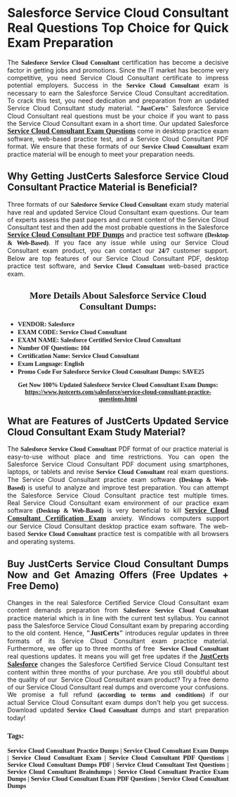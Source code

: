 <h1 style="text-align: justify;"><strong>Salesforce Service Cloud Consultant Real Questions Top Choice for Quick Exam Preparation</strong></h1>

<p style="text-align: justify;">The <span style="font-family:Georgia,serif;"><strong>Salesforce Service Cloud Consultant</strong></span> certification has become a decisive factor in getting jobs and promotions. Since the IT market has become very competitive, you need&nbsp;Service Cloud Consultant certificate to impress potential employers. Success in the&nbsp;<span style="font-family:Georgia,serif;"><strong>Service Cloud Consultant</strong></span> exam is necessary to earn the Salesforce Service Cloud Consultant accreditation. To crack this test, you need dedication and preparation from an updated Service Cloud Consultant study material. <span style="font-size:14px;"><span style="font-family:Georgia,serif;"><strong>&quot;JustCerts&quot;</strong></span></span>&nbsp;Salesforce Service Cloud Consultant real questions must be your choice if you want to pass the&nbsp;Service Cloud Consultant exam in a short time. Our updated Salesforce <a href="https://www.justcerts.com/salesforce/service-cloud-consultant-practice-questions.html"><span style="font-size:16px;"><span style="font-family:Georgia,serif;"><strong>Service Cloud Consultant Exam Questions</strong></span></span></a> come in desktop practice exam software, web-based practice test, and a Service Cloud Consultant PDF format. We ensure that these formats of our <span style="font-family:Georgia,serif;"><strong>Service Cloud Consultant</strong></span> exam practice material will be enough to meet your preparation needs.</p>

<h2 style="text-align: justify;"><strong>Why Getting JustCerts Salesforce Service Cloud Consultant Practice Material is Beneficial?</strong></h2>

<p style="text-align: justify;">Three formats of our <span style="font-family:Georgia,serif;"><strong>Salesforce Service Cloud Consultant</strong></span> exam study material have real and updated Service Cloud Consultant exam questions. Our team of experts assess the past papers and current content of the Service Cloud Consultant test and then add the most probable questions in the Salesforce <a href="https://www.justcerts.com/salesforce/service-cloud-consultant-practice-questions.html"><span style="font-size:16px;"><span style="font-family:Georgia,serif;"><strong>Service Cloud Consultant PDF Dumps</strong></span></span></a>&nbsp;and practice test software <span style="font-family:Georgia,serif;"><strong>(Desktop &amp; Web-Based)</strong></span>. If you face any issue while using our&nbsp;Service Cloud Consultant exam product, you can contact our <span style="font-family:Georgia,serif;"><strong>24/7</strong></span> customer support. Below are top features of our Service Cloud Consultant&nbsp;PDF, desktop practice test software, and<span style="font-family:Georgia,serif;"><strong>&nbsp;Service Cloud Consultant</strong></span> web-based practice exam.</p>

<h2 style="text-align: center;"><strong><span style="font-family:Georgia,serif;">More Details About Salesforce Service Cloud Consultant Dumps:</span></strong></h2>

<ul>
	<li style="text-align: justify;"><span style="font-size:14px;"><span style="font-family:Georgia,serif;"><strong>VENDOR: Salesforce</strong></span></span></li>
	<li style="text-align: justify;"><span style="font-size:14px;"><span style="font-family:Georgia,serif;"><strong>EXAM CODE: Service Cloud Consultant</strong></span></span></li>
	<li style="text-align: justify;"><span style="font-size:14px;"><span style="font-family:Georgia,serif;"><strong>EXAM NAME: Salesforce Certified Service Cloud Consultant</strong></span></span></li>
	<li style="text-align: justify;"><span style="font-size:14px;"><span style="font-family:Georgia,serif;"><strong>Number OF Questions: 104</strong></span></span></li>
	<li style="text-align: justify;"><span style="font-size:14px;"><span style="font-family:Georgia,serif;"><strong>Certification Name: Service Cloud Consultant</strong></span></span></li>
	<li style="text-align: justify;"><span style="font-size:14px;"><span style="font-family:Georgia,serif;"><strong>Exam Language: English</strong></span></span></li>
	<li style="text-align: justify;"><span style="font-size:14px;"><span style="font-family:Georgia,serif;"><strong>Promo Code For Salesforce Service Cloud Consultant Dumps: SAVE25</strong></span></span></li>
</ul>

<p style="text-align: center;"><strong><span style="font-family:Georgia,serif;"><span style="font-size:14px;">Get Now 100% Updated Salesforce Service Cloud Consultant Exam Dumps:</span> <a href="https://www.justcerts.com/salesforce/service-cloud-consultant-practice-questions.html">https://www.justcerts.com/salesforce/service-cloud-consultant-practice-questions.html</a></span></strong></p>

<h2 style="text-align: justify;"><strong>What are Features of JustCerts Updated Service Cloud Consultant Exam Study Material?</strong></h2>

<p style="text-align: justify;">The <span style="font-family:Georgia,serif;"><strong>Salesforce Service Cloud Consultant</strong></span> PDF format of our practice material is easy-to-use without place and time restrictions. You can open the Salesforce Service Cloud Consultant PDF document using smartphones, laptops, or tablets and revise <span style="font-family:Georgia,serif;"><strong>Service Cloud Consultant</strong></span> real exam questions. The Service Cloud Consultant practice exam software <span style="font-family:Georgia,serif;"><strong>(Desktop &amp; Web-Based)</strong></span> is useful to analyze and improve test preparation. You can attempt the Salesforce Service Cloud Consultant practice test multiple times. Real&nbsp;Service Cloud Consultant exam environment of our practice exam software <span style="font-family:Georgia,serif;"><strong>(Desktop &amp; Web-Based)</strong></span> is very beneficial to kill <a href="https://www.justcerts.com/salesforce/service-cloud-consultant-certification-exams.html"><span style="font-size:16px;"><span style="font-family:Georgia,serif;"><strong>Service Cloud Consultant Certification Exam</strong></span></span></a> anxiety. Windows computers support our&nbsp;Service Cloud Consultant desktop practice exam software. The web-based <span style="font-family:Georgia,serif;"><strong>Service Cloud Consultant </strong></span>practice test is compatible with all browsers and operating systems.</p>

<h2 style="text-align: justify;"><strong>Buy JustCerts Service Cloud Consultant Dumps Now and Get Amazing Offers (Free Updates + Free Demo)</strong></h2>

<p style="text-align: justify;">Changes in the real Salesforce Certified Service Cloud Consultant&nbsp;exam content demands preparation from <span style="font-family:Georgia,serif;"><strong>Salesforce Service Cloud Consultant</strong></span> practice material which is in line with the current test syllabus. You cannot pass the Salesforce Service Cloud Consultant exam by preparing according to the old content. Hence, <span style="font-size:16px;"><span style="font-family:Georgia,serif;"><strong>&quot;JustCerts&quot;</strong></span></span> introduces regular updates in three formats of its Service Cloud Consultant exam practice material. Furthermore, we offer up to three months of free <span style="font-family:Georgia,serif;"><strong>&nbsp;Service Cloud Consultant </strong></span>real questions updates. It means you will get free updates if the <a href="https://www.justcerts.com/salesforce-certification-exams.html"><span style="font-size:16px;"><span style="font-family:Georgia,serif;"><strong>JustCerts Salesforce</strong></span></span></a> changes the Salesforce Certified Service Cloud Consultant test content within three months of your purchase. Are you still doubtful about the quality of our&nbsp; Service Cloud Consultant exam product? Try a free demo of our Service Cloud Consultant real dumps and overcome your confusions. We promise a full refund <span style="font-family:Georgia,serif;"><strong>(according to terms and conditions)</strong></span> if our actual&nbsp;Service Cloud Consultant exam dumps don&#39;t help you get success. Download updated<span style="font-family:Georgia,serif;"><strong>&nbsp;Service Cloud Consultant</strong></span> dumps and start preparation today!</p>

<h3 style="text-align: justify;"><span style="font-family:Georgia,serif;"><strong>Tags:</strong></span></h3>

<p style="text-align: justify;"><span style="font-family:Georgia,serif;"><strong>Service Cloud Consultant Practice Dumps | Service Cloud Consultant Exam Dumps | Service Cloud Consultant Exam | Service Cloud Consultant PDF Questions | Service Cloud Consultant Dumps PDF | Service Cloud Consultant Test Questions | Service Cloud Consultant Braindumps | Service Cloud Consultant Practice Exam Dumps | Service Cloud Consultant Exam PDF Questions | Service Cloud Consultant Dumps</strong></span></p>
